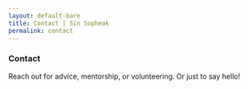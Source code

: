 ```yaml
---
layout: default-bare
title: Contact | Sin Sopheak
permalink: contact
---
```

<div class="container-fluid features light-brown contact-form-header">
    <h3 class="text-center">Contact</h3>
    <p class="text-center">Reach out for advice, mentorship, or volunteering. Or just to say hello!</p>
<!--
    <div class="container contact-form">
        <form action="https://getform.io/f/e4a80ab5-7927-48a4-bd36-93ae69303188" method="post">
            <input type='hidden' name='redirect_to' value='https://www.sinsopheak.com/contact/thank-you' />
            <div class="row justify-content-center">
                <div class="col-md-3 form-group">
                    <input class="form-control" id="name" name="name" placeholder="Name" type="text" required>
                </div>
                <div class="col-md-3 form-group">
                    <input class="form-control" id="email" name="email" placeholder="Email" type="email" required>
                </div>
            </div>

            <div class="row justify-content-center">
                <div class="col-md-6 form-group">
                    <textarea class="form-control" id="comments" name="comments" placeholder="Your message here..." rows="5" required></textarea>
                </div>
            </div>
      
            <div class="row justify-content-center">
                <div class="col-sm-12 text-center form-group">
                    <button class="btn btn-outline-secondary" type="submit">Send</button>
                </div>
            </div>
        </form>
    </div>
-->
</div> 